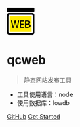 ![logo](./image/head.png)

# qcweb

> 静态网站发布工具

* 工具使用语言：node
* 使用数据库：lowdb

[GitHub](https://github.com/zhihuihu/qcweb.git)
[Get Started](#quick-start)
